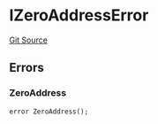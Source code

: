 # IZeroAddressError
[Git Source](https://github.com/thrackle-io/forte-rules-engine/blob/200d020323d0bfc33b4363e6f8e549888a2ff94d/src/common/IErrors.sol)


## Errors
### ZeroAddress

```solidity
error ZeroAddress();
```

